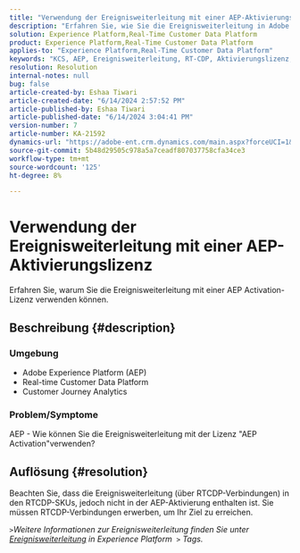 ```yaml
---
title: "Verwendung der Ereignisweiterleitung mit einer AEP-Aktivierungslizenz"
description: "Erfahren Sie, wie Sie die Ereignisweiterleitung in Adobe Experience Platform verwenden."
solution: Experience Platform,Real-Time Customer Data Platform
product: Experience Platform,Real-Time Customer Data Platform
applies-to: "Experience Platform,Real-Time Customer Data Platform"
keywords: "KCS, AEP, Ereignisweiterleitung, RT-CDP, Aktivierungslizenz, Customer Journey Analytics, Adobe Experience Platform"
resolution: Resolution
internal-notes: null
bug: false
article-created-by: Eshaa Tiwari
article-created-date: "6/14/2024 2:57:52 PM"
article-published-by: Eshaa Tiwari
article-published-date: "6/14/2024 3:04:41 PM"
version-number: 7
article-number: KA-21592
dynamics-url: "https://adobe-ent.crm.dynamics.com/main.aspx?forceUCI=1&pagetype=entityrecord&etn=knowledgearticle&id=bd391872-5e2a-ef11-840a-6045bd029b18"
source-git-commit: 5b48d29505c978a5a7ceadf807037758cfa34ce3
workflow-type: tm+mt
source-wordcount: '125'
ht-degree: 8%

---
```


# Verwendung der Ereignisweiterleitung mit einer AEP-Aktivierungslizenz


Erfahren Sie, warum Sie die Ereignisweiterleitung mit einer AEP Activation-Lizenz verwenden können.

## Beschreibung {#description}


### Umgebung

- Adobe Experience Platform (AEP)
- Real-time Customer Data Platform
- Customer Journey Analytics


### Problem/Symptome

AEP - Wie können Sie die Ereignisweiterleitung mit der Lizenz &quot;AEP Activation&quot;verwenden?


## Auflösung {#resolution}


Beachten Sie, dass die Ereignisweiterleitung (über RTCDP-Verbindungen) in den RTCDP-SKUs, jedoch nicht in der AEP-Aktivierung enthalten ist.
Sie müssen RTCDP-Verbindungen erwerben, um Ihr Ziel zu erreichen.

*`>`Weitere Informationen zur Ereignisweiterleitung finden Sie unter [Ereignisweiterleitung](https://experienceleague.adobe.com/docs/experience-platform/tags/event-forwarding/overview.html?lang=en) in Experience Platform  `>`  Tags.*


